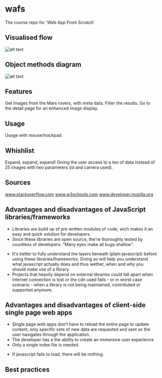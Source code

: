 # wafs
The course repo for 'Web App From Scratch'

## Visualised flow
![alt text](file:///Users/stijnhoeks/Documents/GitHub/wafs/app/static/img/object_methods_diagram.jpg)

## Object methods diagram
![alt text](file:///Users/stijnhoeks/Documents/GitHub/wafs/app/static/img/visualised_flow.jpg)

## Features
Get images from the Mars rovers, with meta data. Filter the results. Go to the detail page for an enhanced image display.

## Usage
Usage with mouse/trackpad.

## Whishlist
Expand, expand, expand! Giving the user access to a ton of data instead of 25 images with two parameters (id and camera used).

## Sources
www.stackoverflow.com
www.w3schools.com
www.developer.mozilla.org

## Advantages and disadvantages of JavaScript libraries/frameworks
+ Libraries are build up of pre written modules of code, wich makes it an easy and quick solution for developers.
+ Since these libraries are open source, the're thoroughly tested by countless of developers: "Many eyes make all bugs shallow".
- It's better to fully understand the layers beneath (plain javascript) before using these libraries/frameworks. Doing so will help you understand what javascript actually does and thus wether, when and why you should make use of a library.
- Projects that heavily depend on external libraries could fall apart when internet connection is lost or the cdn used fails - or in worst case scenario - when a library is not being maintained, contributed or supported anymore.

## Advantages and disadvantages of client-side single page web apps
+ Single page web apps don't have to reload the entire page to update content, only specific sets of new data are requested and sent as the user navigates through the application.
+ The developer has a the ability to create an immersive user experience
+ Only a single index file is needed.
- If javascript fails to load, there will be nothing.

## Best practices

